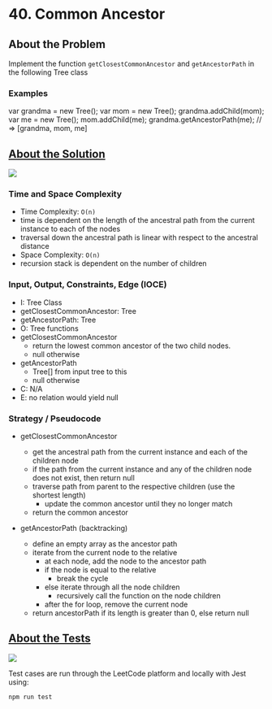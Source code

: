 # 40. Common Ancestor

## About the Problem

Implement the function `getClosestCommonAncestor` and `getAncestorPath` in the following Tree class

### Examples

var grandma = new Tree();
var mom = new Tree();
grandma.addChild(mom);
var me = new Tree();
mom.addChild(me);
grandma.getAncestorPath(me); // => [grandma, mom, me]

## <a href='./commonAncestor.js'>About the Solution</a>

<img src='https://img.shields.io/badge/JavaScript-F7DF1E.svg?style=for-the-badge&logo=JavaScript&logoColor=black' />

### Time and Space Complexity
 - Time Complexity: `O(n)`
  - time is dependent on the length of the ancestral path from the current instance to each of the nodes
  - traversal down the ancestral path is linear with respect to the ancestral distance
 - Space Complexity: `O(n)`
  - recursion stack is dependent on the number of children

### Input, Output, Constraints, Edge (IOCE)

 - I: Tree Class
  - getClosestCommonAncestor: Tree
  - getAncestorPath: Tree
 - O: Tree functions
  - getClosestCommonAncestor
    - return the lowest common ancestor of the two child nodes.
    - null otherwise
  - getAncestorPath
    - Tree[] from input tree to this
    - null otherwise
 - C: N/A
 - E: no relation would yield null

### Strategy / Pseudocode
- getClosestCommonAncestor
  - get the ancestral path from the current instance and each of the children node
  - if the path from the current instance and any of the children node does not exist, then return null
  - traverse path from parent to the respective children (use the shortest length)
    - update the common ancestor until they no longer match
  - return the common ancestor

- getAncestorPath (backtracking)
  - define an empty array as the ancestor path
  - iterate from the current node to the relative
    - at each node, add the node to the ancestor path
    - if the node is equal to the relative
      - break the cycle
    - else iterate through all the node children
      - recursively call the function on the node children
    - after the for loop, remove the current node
  - return ancestorPath if its length is greater than 0, else return null

## <a href='./commonAncestor.test.js'>About the Tests</a>

<img src='https://img.shields.io/badge/Jest-C21325.svg?style=for-the-badge&logo=Jest&logoColor=white' />

Test cases are run through the LeetCode platform and locally with Jest using:
```
npm run test
```